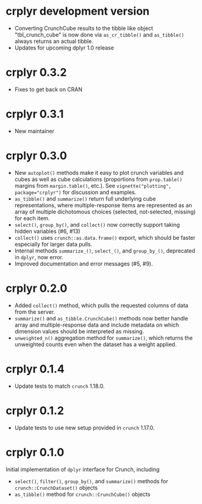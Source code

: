 # crplyr development version
* Converting CrunchCube results to the tibble like object "tbl_crunch_cube" is now done via `as_cr_tibble()` and `as_tibble()` always returns an actual tibble.
* Updates for upcoming dplyr 1.0 release

# crplyr 0.3.2
* Fixes  to get back on CRAN

# crplyr 0.3.1 
* New maintainer

# crplyr 0.3.0

* New `autoplot()` methods make it easy to plot crunch variables and cubes as well as cube calculations (proportions from `prop.table()` margins from `margin.table()`, etc.). See `vignette("plotting", package="crplyr")` for discussion and examples.
* `as_tibble()` and `summarize()` return full underlying cube representations, where multiple-response items are represented as an array of multiple dichotomous choices (selected, not-selected, missing) for each item.
* `select()`, `group_by()`, and `collect()` now correctly support taking hidden variables (#6, #13)
* `collect()` uses `crunch::as.data.frame()` export, which should be faster especially for larger data pulls.
* Internal methods `summarize_()`, `select_()`, and `group_by_()`, deprecated in `dplyr`, now error.
* Improved documentation and error messages (#5, #9).

# crplyr 0.2.0

* Added `collect()` method, which pulls the requested columns of data from the server.
* `summarize()` and `as_tibble.CrunchCube()` methods now better handle array and multiple-response data and include metadata on which dimension values should be interpreted as missing.
* `unweighted_n()` aggregation method for `summarize()`, which returns the unweighted counts even when the dataset has a weight applied.

# crplyr 0.1.4

* Update tests to match `crunch` 1.18.0.

# crplyr 0.1.2

* Update tests to use new setup provided in `crunch` 1.17.0.

# crplyr 0.1.0

Initial implementation of `dplyr` interface for Crunch, including

* `select()`, `filter()`, `group_by()`, and `summarize()` methods for `crunch::CrunchDataset()` objects
* `as_tibble()` method for `crunch::CrunchCube()` objects
